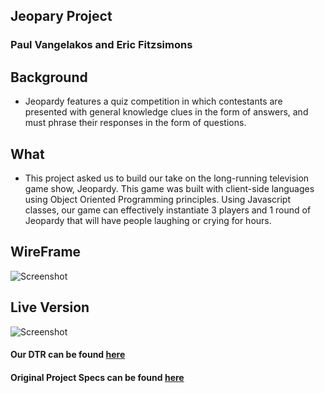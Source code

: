 ## Jeopary Project
### Paul Vangelakos and Eric Fitzsimons

## Background
- Jeopardy features a quiz competition in which contestants are presented with general knowledge clues in the form of answers, and must phrase their responses in the form of questions.

## What 
- This project asked us to build our take on the long-running television game show, Jeopardy. This game was built with client-side languages using Object Oriented Programming principles.  Using Javascript classes, our game can effectively instantiate 3 players and 1 round of Jeopardy that will have people laughing or crying for hours. 

## WireFrame  
![Screenshot](https://i.imgur.com/6c92o52.png)

## Live Version
![Screenshot](https://i.imgur.com/Mo2eQwI.png)

#### Our DTR can be found [here](https://gist.github.com/pvinthemix/080dc09c92e44643bc70db60ffada0c4)

#### Original Project Specs can be found [here](http://frontend.turing.io/projects/jeopardy.html) 
